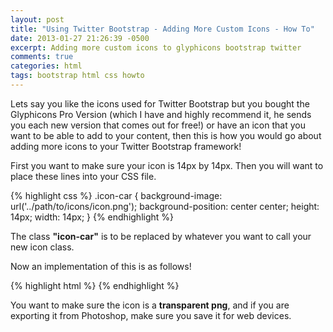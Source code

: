 ```yaml
---
layout: post
title: "Using Twitter Bootstrap - Adding More Custom Icons - How To"
date: 2013-01-27 21:26:39 -0500
excerpt: Adding more custom icons to glyphicons bootstrap twitter
comments: true
categories: html
tags: bootstrap html css howto
---
```

Lets say you like the icons used for Twitter Bootstrap but you bought the Glyphicons Pro Version (which I have and highly recommend it, he sends you each new version that comes out for free!) or have an icon that you want to be able to add to your content, then this is how you would go about adding more icons to your Twitter Bootstrap framework!  

First you want to make sure your icon is 14px by 14px. Then you will want to place these lines into your CSS file.  

{% highlight css %}
.icon-car {
  background-image: url('../path/to/icons/icon.png');
  background-position: center center;
  height: 14px;
  width: 14px;
}
{% endhighlight %}

The class **"icon-car"** is to be replaced by whatever you want to call your new icon class.  

Now an implementation of this is as follows!  

{% highlight html %}
<i class="icon icon-car"></i>
{% endhighlight %}

You want to make sure the icon is a **transparent png**, and if you are exporting it from Photoshop, make sure you save it for web devices.  
